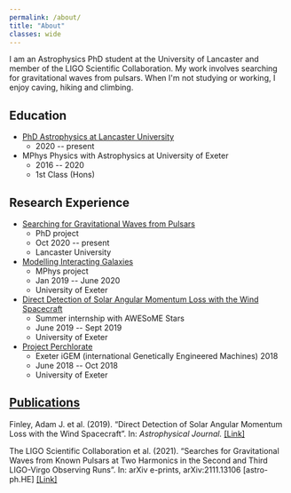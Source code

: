 ```yaml
---
permalink: /about/
title: "About"
classes: wide
---
```


I am an Astrophysics PhD student at the University of Lancaster and member of the LIGO Scientific Collaboration. My work involves searching for gravitational waves from pulsars. When I'm not studying or working, I enjoy caving, hiking and climbing.

## Education
- [PhD Astrophysics at Lancaster University ](https://alhewitt.github.io/phd/)
  - 2020 -- present
- MPhys Physics with Astrophysics at University of Exeter 
  - 2016 -- 2020
  - 1st Class (Hons)

## Research Experience

- [Searching for Gravitational Waves from Pulsars](https://alhewitt.github.io/publications/o3-known-pulsar-paper/)
  - PhD project
  - Oct 2020 -- present
  - Lancaster University
- [Modelling Interacting Galaxies](https://alhewitt.github.io/interacting-galaxies/)
  - MPhys project
  - Jan 2019 -- June 2020
  - University of Exeter
- [Direct Detection of Solar Angular Momentum Loss with the Wind Spacecraft](https://alhewitt.github.io/publications/direct-detection/)
  - Summer internship with AWESoME Stars
  - June 2019 -- Sept 2019
  - University of Exeter
- [Project Perchlorate](https://alhewitt.github.io/igem/)
  - Exeter iGEM (international Genetically Engineered Machines) 2018
  - June 2018 -- Oct 2018
  - University of Exeter

## [Publications](https://alhewitt.github.io/publications/)

Finley, Adam J. et al. (2019). “Direct Detection of Solar Angular Momentum Loss with the Wind Spacecraft”. In: *Astrophysical Journal.* [[Link]](https://arxiv.org/abs/1910.10177)

The LIGO Scientific Collaboration et al. (2021). “Searches for Gravitational Waves from Known Pulsars at Two Harmonics in the Second and Third LIGO-Virgo Observing Runs”. In: arXiv e-prints, arXiv:2111.13106 [astro-ph.HE] [[Link]](https://arxiv.org/abs/2111.13106)
